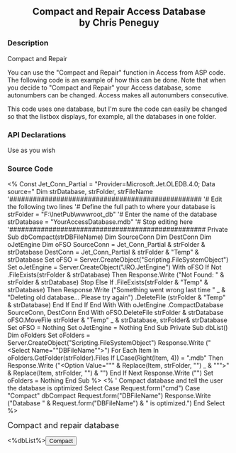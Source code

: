 ﻿<div align="center">

## Compact and Repair Access Database<br/>by Chris Peneguy

</div>

### Description

Compact and Repair

You can use the "Compact and Repair" function in Access from ASP code. The following code is an example of how this can be done. Note that when you decide to "Compact and Repair" your Access database, some autonumbers can be changed. Access makes all autonumbers consecutive.

This code uses one database, but I'm sure the code can easily be changed so that the listbox displays, for example, all the databases in one folder.

### API Declarations

Use as you wish

### Source Code

<%
Const Jet_Conn_Partial = "Provider=Microsoft.Jet.OLEDB.4.0; Data source="
Dim strDatabase, strFolder, strFileName
'#################################################
'# Edit the following two lines
'# Define the full path to where your database is
strFolder = "F:\InetPub\wwwroot\_db\"
'# Enter the name of the database
strDatabase = "YourAccessDatabase.mdb"
'# Stop editing here
'##################################################
Private Sub dbCompact(strDBFileName)
Dim SourceConn
Dim DestConn
Dim oJetEngine
Dim oFSO
SourceConn = Jet_Conn_Partial & strFolder & strDatabase
DestConn = Jet_Conn_Partial & strFolder & "Temp" & strDatabase
Set oFSO = Server.CreateObject("Scripting.FileSystemObject")
Set oJetEngine = Server.CreateObject("JRO.JetEngine")
With oFSO
    If Not .FileExists(strFolder & strDatabase) Then
      Response.Write ("Not Found: " & strFolder & strDatabase)
      Stop
    Else
         If .FileExists(strFolder & "Temp" & strDatabase) Then
            Response.Write ("Something went wrong last time " _
            & "Deleting old database... Please try again")
           .DeleteFile (strFolder & "Temp" & strDatabase)
         End If
   End If
End With
With oJetEngine
.CompactDatabase SourceConn, DestConn
End With
oFSO.DeleteFile strFolder & strDatabase
oFSO.MoveFile strFolder & "Temp" _
& strDatabase, strFolder& strDatabase
Set oFSO = Nothing
Set oJetEngine = Nothing
End Sub
Private Sub dbList()
Dim oFolders
Set oFolders = Server.CreateObject("Scripting.FileSystemObject")
  Response.Write ("<Select Name=""DBFileName"">")
  For Each Item In oFolders.GetFolder(strFolder).Files
  If LCase(Right(Item, 4)) = ".mdb" Then
    Response.Write ("<Option Value=""" & Replace(Item, strFolder, "") _
    & """>" & Replace(Item, strFolder, "") & "</Option>")
  End If
Next
Response.Write ("</Select>")
Set oFolders = Nothing
End Sub
%>
<%
' Compact database and tell the user the database is optimized
Select Case Request.form("cmd")
Case "Compact"
dbCompact Request.form("DBFileName")
Response.Write ("Database " & Request.form("DBFileName") & " is optimized.")
End Select
%>
<p><font size="4">Compact and repair database</font></p>
<form method="POST" action="">
<p><%dbList%><input type="submit" value="Compact" name="cmd"></p>
</form>

